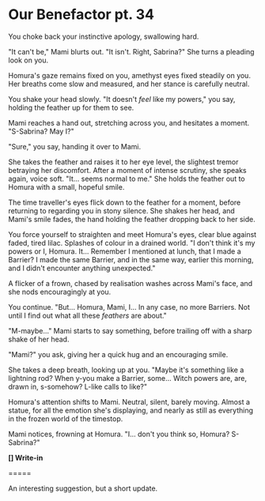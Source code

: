 # Our Benefactor pt. 34

You choke back your instinctive apology, swallowing hard.

"It can't be," Mami blurts out. "It isn't. Right, Sabrina?" She turns a pleading look on you.

Homura's gaze remains fixed on you, amethyst eyes fixed steadily on you. Her breaths come slow and measured, and her stance is carefully neutral.

You shake your head slowly. "It doesn't *feel* like my powers," you say, holding the feather up for them to see.

Mami reaches a hand out, stretching across you, and hesitates a moment. "S-Sabrina? May I?"

"Sure," you say, handing it over to Mami.

She takes the feather and raises it to her eye level, the slightest tremor betraying her discomfort. After a moment of intense scrutiny, she speaks again, voice soft. "It... seems normal to me." She holds the feather out to Homura with a small, hopeful smile.

The time traveller's eyes flick down to the feather for a moment, before returning to regarding you in stony silence. She shakes her head, and Mami's smile fades, the hand holding the feather dropping back to her side.

You force yourself to straighten and meet Homura's eyes, clear blue against faded, tired lilac. Splashes of colour in a drained world. "I don't think it's my powers or I, Homura. It... Remember I mentioned at lunch, that I made a Barrier? I made the same Barrier, and in the same way, earlier this morning, and I didn't encounter anything unexpected."

A flicker of a frown, chased by realisation washes across Mami's face, and she nods encouragingly at you.

You continue. "But... Homura, Mami, I... In any case, no more Barriers. Not until I find out what all these *feathers* are about."

"M-maybe..." Mami starts to say something, before trailing off with a sharp shake of her head.

"Mami?" you ask, giving her a quick hug and an encouraging smile.

She takes a deep breath, looking up at you. "Maybe it's something like a lightning rod? When y-you make a Barrier, some... Witch powers are, are, drawn in, s-somehow? L-like calls to like?"

Homura's attention shifts to Mami. Neutral, silent, barely moving. Almost a statue, for all the emotion she's displaying, and nearly as still as everything in the frozen world of the timestop.

Mami notices, frowning at Homura. "I... don't you think so, Homura? S-Sabrina?"

**\[] Write-in**

\=====​

An interesting suggestion, but a short update.
